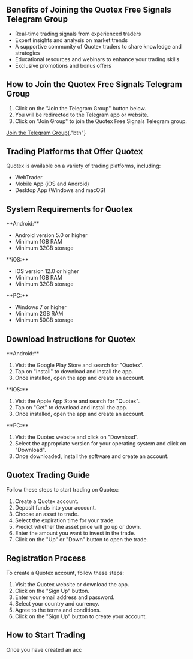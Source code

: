 ## Benefits of Joining the Quotex Free Signals Telegram Group

-   Real-time trading signals from experienced traders
-   Expert insights and analysis on market trends
-   A supportive community of Quotex traders to share knowledge and
    strategies
-   Educational resources and webinars to enhance your trading skills
-   Exclusive promotions and bonus offers

## How to Join the Quotex Free Signals Telegram Group

1.  Click on the "Join the Telegram Group" button below.
2.  You will be redirected to the Telegram app or website.
3.  Click on "Join Group" to join the Quotex Free Signals Telegram
    group.

[Join the Telegram
Group](\%22https://traff.sbs/brokerqxsignup\%22){."btn"}

## Trading Platforms that Offer Quotex

Quotex is available on a variety of trading platforms, including:

-   WebTrader
-   Mobile App (iOS and Android)
-   Desktop App (Windows and macOS)

## System Requirements for Quotex

\*\*Android:\*\*

-   Android version 5.0 or higher
-   Minimum 1GB RAM
-   Minimum 32GB storage

\*\*iOS:\*\*

-   iOS version 12.0 or higher
-   Minimum 1GB RAM
-   Minimum 32GB storage

\*\*PC:\*\*

-   Windows 7 or higher
-   Minimum 2GB RAM
-   Minimum 50GB storage

## Download Instructions for Quotex

\*\*Android:\*\*

1.  Visit the Google Play Store and search for "Quotex".
2.  Tap on "Install" to download and install the app.
3.  Once installed, open the app and create an account.

\*\*iOS:\*\*

1.  Visit the Apple App Store and search for "Quotex".
2.  Tap on "Get" to download and install the app.
3.  Once installed, open the app and create an account.

\*\*PC:\*\*

1.  Visit the Quotex website and click on "Download".
2.  Select the appropriate version for your operating system and click
    on "Download".
3.  Once downloaded, install the software and create an account.

## Quotex Trading Guide

Follow these steps to start trading on Quotex:

1.  Create a Quotex account.
2.  Deposit funds into your account.
3.  Choose an asset to trade.
4.  Select the expiration time for your trade.
5.  Predict whether the asset price will go up or down.
6.  Enter the amount you want to invest in the trade.
7.  Click on the "Up" or "Down" button to open the trade.

## Registration Process

To create a Quotex account, follow these steps:

1.  Visit the Quotex website or download the app.
2.  Click on the "Sign Up" button.
3.  Enter your email address and password.
4.  Select your country and currency.
5.  Agree to the terms and conditions.
6.  Click on the "Sign Up" button to create your account.

## How to Start Trading

Once you have created an acc

